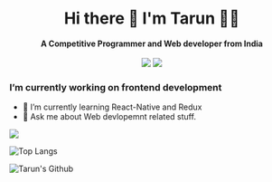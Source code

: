 


<h1 align="center">
  <b>Hi there 👋 I'm Tarun 👨‍💻</b><br>
</h1>

<p align="center">
  <b>A Competitive Programmer and Web developer from India</b>
  <br><br>
  <a href="https://www.linkedin.com/in/tarun-kumar-91614016b/"><img src="https://img.shields.io/badge/LinkedIn-0077B5?style=for-the-badge&logo=linkedin&logoColor=white"></a> 
  <a href= "mailto: Tarunmzn98@gmail.com"><img src="https://img.shields.io/badge/Gmail-D14836?style=for-the-badge&logo=gmail&logoColor=white"></a>
</p>

<p align="left">
  <h3>I’m currently working on frontend development</h3>
  <ul>
     <li>🌱 I’m currently learning  React-Native and Redux</li>
     <li>💬 Ask me about Web devlopemnt related  stuff.</li>
  </ul>
</p>



![](https://komarev.com/ghpvc/?username=Tarunkumar11&style=flat-square&label=Visits)

![Top Langs](https://github-readme-stats.vercel.app/api/top-langs/?username=Tarunkumar11&layout=compact)

![Tarun's Github](https://github-readme-stats.vercel.app/api?username=Tarunkumar11&bg_color=30,e96443,904e95&title_color=fff&text_color=fff&hide=stars,issues)







<!--
**Tarunkumar11/Tarunkumar11** is a ✨ _special_ ✨ repository because its `README.md` (this file) appears on your GitHub profile.

Here are some ideas to get you started:

- 🔭 I’m currently working on ...
- 🌱 I’m currently learning ...
- 👯 I’m looking to collaborate on ...
- 🤔 I’m looking for help with ...
- 💬 Ask me about ...
- 📫 How to reach me: ...
- 😄 Pronouns: ...
- ⚡ Fun fact: ...
-->

